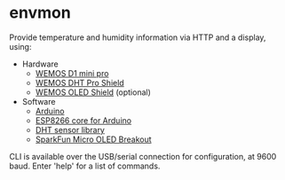 # envmon

Provide temperature and humidity information via HTTP and a display, using:

* Hardware
  * [WEMOS D1 mini pro](https://www.wemos.cc/product/d1-mini-pro.html)
  * [WEMOS DHT Pro Shield](https://www.wemos.cc/product/dht-pro-shield.html)
  * [WEMOS OLED Shield](https://www.wemos.cc/product/oled-shield.html) (optional)
* Software
  * [Arduino](https://www.arduino.cc/en/Main/Software)
  * [ESP8266 core for Arduino](https://github.com/esp8266/Arduino)
  * [DHT sensor library](https://github.com/adafruit/DHT-sensor-library)
  * [SparkFun Micro OLED Breakout](https://github.com/sparkfun/SparkFun_Micro_OLED_Arduino_Library)

CLI is available over the USB/serial connection for configuration, at 9600 baud.
Enter 'help' for a list of commands.

